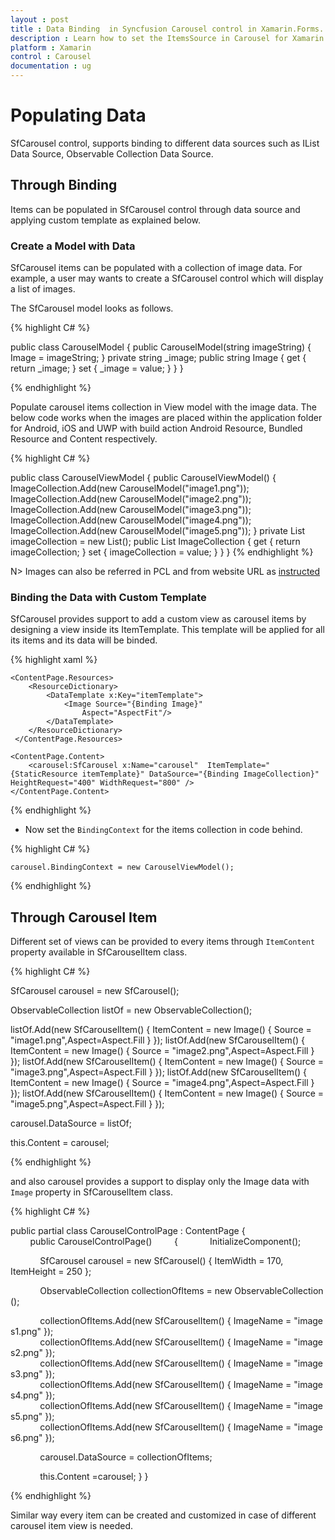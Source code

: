 ```yaml
---
layout : post
title : Data Binding  in Syncfusion Carousel control in Xamarin.Forms.
description : Learn how to set the ItemsSource in Carousel for Xamarin.Forms.
platform : Xamarin
control : Carousel
documentation : ug
---
```


# Populating Data

SfCarousel control, supports binding to different data sources such as IList Data Source, Observable Collection Data Source.

## Through Binding

Items can be populated in SfCarousel control through data source and applying custom template as explained below. 

### Create a Model with Data

SfCarousel items can be populated with a collection of image data. For example, a user may wants to create a SfCarousel control which will display a list of images.

The SfCarousel model looks as follows.

{% highlight C# %}

public class CarouselModel
{
	public CarouselModel(string imageString)
	{
		Image = imageString;
	}
	private string _image;
	public string Image
	{
		get { return _image; }
		set { _image = value; }
	}
}

{% endhighlight %}

Populate carousel items collection in View model with the image data. The below code works when the images are placed within the application folder for Android, iOS and UWP with build action Android Resource, Bundled Resource and Content respectively.

{% highlight C# %}

public class CarouselViewModel
{
	public CarouselViewModel()
	{
		ImageCollection.Add(new CarouselModel("image1.png"));
		ImageCollection.Add(new CarouselModel("image2.png"));
		ImageCollection.Add(new CarouselModel("image3.png"));
		ImageCollection.Add(new CarouselModel("image4.png"));
		ImageCollection.Add(new CarouselModel("image5.png"));
	}
	private List<CarouselModel> imageCollection = new List<CarouselModel>();
	public List<CarouselModel> ImageCollection
	{
		get { return imageCollection; }
		set { imageCollection = value; }
	}
}
{% endhighlight %}

N> Images can also be referred in PCL and from website URL as [instructed](https://developer.xamarin.com/guides/xamarin-forms/working-with/images/)


### Binding the Data with Custom Template

SfCarousel provides support to add a custom view as carousel items by designing a view inside its ItemTemplate. This template will be applied for all its items and its data will be binded.

{% highlight xaml %}

	<ContentPage.Resources>
    	<ResourceDictionary>
     	 	<DataTemplate x:Key="itemTemplate">
       	 		<Image Source="{Binding Image}" 
					Aspect="AspectFit"/>
      		</DataTemplate>
    	</ResourceDictionary>
 	 </ContentPage.Resources>

	<ContentPage.Content>
		<carousel:SfCarousel x:Name="carousel"  ItemTemplate="{StaticResource itemTemplate}" DataSource="{Binding ImageCollection}"   HeightRequest="400" WidthRequest="800" />	
	</ContentPage.Content>

{% endhighlight %}

* Now set the `BindingContext` for the items collection in code behind.

{% highlight C# %}

	carousel.BindingContext = new CarouselViewModel();

{% endhighlight %}

## Through Carousel Item

Different set of views can be provided to every items through `ItemContent` property available in SfCarouselItem class.

{% highlight C# %}

SfCarousel carousel = new SfCarousel();

ObservableCollection<SfCarouselItem> listOf = new ObservableCollection<SfCarouselItem>();

listOf.Add(new SfCarouselItem() { ItemContent = new Image() { Source = "image1.png",Aspect=Aspect.Fill } });
listOf.Add(new SfCarouselItem() { ItemContent = new Image() { Source = "image2.png",Aspect=Aspect.Fill } });
listOf.Add(new SfCarouselItem() { ItemContent = new Image() { Source = "image3.png",Aspect=Aspect.Fill } });
listOf.Add(new SfCarouselItem() { ItemContent = new Image() { Source = "image4.png",Aspect=Aspect.Fill } });
listOf.Add(new SfCarouselItem() { ItemContent = new Image() { Source = "image5.png",Aspect=Aspect.Fill } });

carousel.DataSource = listOf;

this.Content = carousel;	

	  
{% endhighlight %}

and also carousel provides a support to display only the Image data with `Image` property in SfCarouselItem class.

{% highlight C# %}

public partial class CarouselControlPage : ContentPage
{
        public CarouselControlPage()
        {
            InitializeComponent();

            SfCarousel carousel = new SfCarousel() { ItemWidth = 170, ItemHeight = 250 };

            ObservableCollection<SfCarouselItem> collectionOfItems = new ObservableCollection<SfCarouselItem>();

            collectionOfItems.Add(new SfCarouselItem() { ImageName = "images1.png" });
            collectionOfItems.Add(new SfCarouselItem() { ImageName = "images2.png" });
            collectionOfItems.Add(new SfCarouselItem() { ImageName = "images3.png" });
            collectionOfItems.Add(new SfCarouselItem() { ImageName = "images4.png" });
            collectionOfItems.Add(new SfCarouselItem() { ImageName = "images5.png" });
            collectionOfItems.Add(new SfCarouselItem() { ImageName = "images6.png" });

            carousel.DataSource = collectionOfItems;

            this.Content =carousel;
        }
}	

{% endhighlight %}


Similar way every item can be created and customized in case of different carousel item view is needed.


